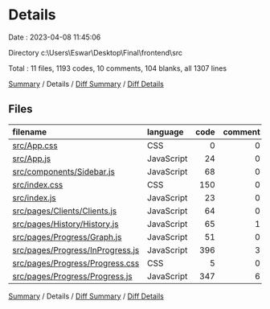 # Details

Date : 2023-04-08 11:45:06

Directory c:\\Users\\Eswar\\Desktop\\Final\\frontend\\src

Total : 11 files,  1193 codes, 10 comments, 104 blanks, all 1307 lines

[Summary](results.md) / Details / [Diff Summary](diff.md) / [Diff Details](diff-details.md)

## Files
| filename | language | code | comment | blank | total |
| :--- | :--- | ---: | ---: | ---: | ---: |
| [src/App.css](/src/App.css) | CSS | 0 | 0 | 1 | 1 |
| [src/App.js](/src/App.js) | JavaScript | 24 | 0 | 5 | 29 |
| [src/components/Sidebar.js](/src/components/Sidebar.js) | JavaScript | 68 | 0 | 2 | 70 |
| [src/index.css](/src/index.css) | CSS | 150 | 0 | 27 | 177 |
| [src/index.js](/src/index.js) | JavaScript | 23 | 0 | 1 | 24 |
| [src/pages/Clients/Clients.js](/src/pages/Clients/Clients.js) | JavaScript | 64 | 0 | 8 | 72 |
| [src/pages/History/History.js](/src/pages/History/History.js) | JavaScript | 65 | 1 | 9 | 75 |
| [src/pages/Progress/Graph.js](/src/pages/Progress/Graph.js) | JavaScript | 51 | 0 | 6 | 57 |
| [src/pages/Progress/InProgress.js](/src/pages/Progress/InProgress.js) | JavaScript | 396 | 3 | 26 | 425 |
| [src/pages/Progress/Progress.css](/src/pages/Progress/Progress.css) | CSS | 5 | 0 | 1 | 6 |
| [src/pages/Progress/Progress.js](/src/pages/Progress/Progress.js) | JavaScript | 347 | 6 | 18 | 371 |

[Summary](results.md) / Details / [Diff Summary](diff.md) / [Diff Details](diff-details.md)